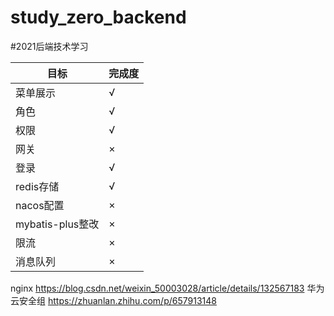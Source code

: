 # study_zero_backend
#2021后端技术学习  

| 目标             | 完成度 | 
|----------------|-----|
| 菜单展示           | √   |
  | 角色             | √   |
  | 权限             | √   |
  | 网关             | ×   |
  | 登录             | √   |
  | redis存储        | √   |
  | nacos配置        | ×   |
  | mybatis-plus整改 | ×   |
  | 限流             | ×   |
  | 消息队列           | ×   |
  

nginx https://blog.csdn.net/weixin_50003028/article/details/132567183
华为云安全组 https://zhuanlan.zhihu.com/p/657913148